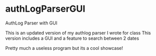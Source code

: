 # authLogParserGUI
AuthLog Parser with GUI

This is an updated version of my authlog parser I wrote for class
This version includes a GUI and a feature to search between 2 dates

Pretty much a useless program but its a cool showcase!
